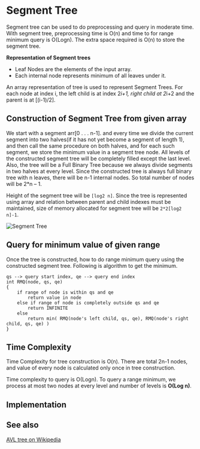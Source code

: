 # Segment Tree

Segment tree can be used to do preprocessing and query in moderate time. With segment tree, preprocessing time is O(n) and time to for range minimum query is O(Logn). The extra space required is O(n) to store the segment tree.

**Representation of Segment trees**

* Leaf Nodes are the elements of the input array.
* Each internal node represents minimum of all leaves under it.

An array representation of tree is used to represent Segment Trees. For each node at index i, the left child is at index 2*i+1, right child at 2*i+2 and the parent is at [(i-1)/2].

## Construction of Segment Tree from given array

We start with a segment arr[0 . . . n-1]. and every time we divide the current segment into two halves(if it has not yet become a segment of length 1), and then call the same procedure on both halves, and for each such segment, we store the minimum value in a segment tree node.
All levels of the constructed segment tree will be completely filled except the last level. Also, the tree will be a Full Binary Tree because we always divide segments in two halves at every level. Since the constructed tree is always full binary tree with n leaves, there will be n-1 internal nodes. So total number of nodes will be 2*n – 1.

Height of the segment tree will be ```[log2 n]```. Since the tree is represented using array and relation between parent and child indexes must be maintained, size of memory allocated for segment tree will be ```2*2[log2 n]-1```.

![Segment Tree](https://media.geeksforgeeks.org/wp-content/cdn-uploads/RangeMinimumQuery.png)

## Query for minimum value of given range 

Once the tree is constructed, how to do range minimum query using the constructed segment tree. Following is algorithm to get the minimum.

    qs --> query start index, qe --> query end index
    int RMQ(node, qs, qe) 
    {
        if range of node is within qs and qe
            return value in node
        else if range of node is completely outside qs and qe
            return INFINITE
        else
            return min( RMQ(node's left child, qs, qe), RMQ(node's right child, qs, qe) )
    }

## Time Complexity

Time Complexity for tree construction is O(n). There are total 2n-1 nodes, and value of every node is calculated only once in tree construction.

Time complexity to query is O(Logn). To query a range minimum, we process at most two nodes at every level and number of levels is **O(Log n)**.

## Implementation
 
## See also
[AVL tree on Wikipedia](https://en.wikipedia.org/wiki/AVL_tree)
